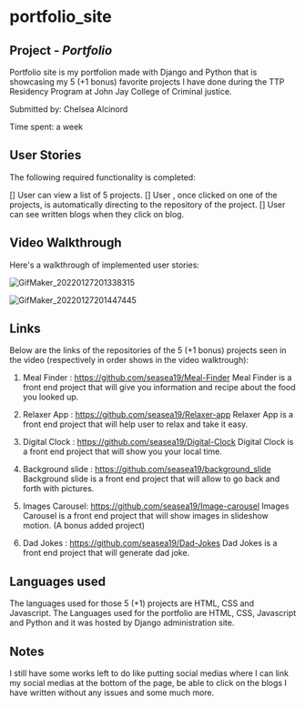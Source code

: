 # portfolio_site

## Project  - *Portfolio*

Portfolio site is my portfolion made with Django and Python that is showcasing my 5 (+1 bonus) favorite projects I have done during the TTP Residency Program at John Jay College of Criminal justice.

Submitted by: Chelsea Alcinord

Time spent: a week

## User Stories
The following required functionality is completed:

[] User can view a list of 5 projects.
[] User , once clicked on one of the projects, is automatically directing to the repository of the project. 
[] User can see written blogs when they click on blog.

## Video Walkthrough
Here's a walkthrough of implemented user stories:

![GifMaker_20220127201338315](https://user-images.githubusercontent.com/59550990/151469810-f48510fc-0c6a-4454-802f-e8b0518ef07f.gif)

![GifMaker_20220127201447445](https://user-images.githubusercontent.com/59550990/151469843-42b203c3-b793-4f3a-b4cb-061c43186353.gif)


## Links 

Below are the links of the repositories of the 5 (+1 bonus) projects seen in the video (respectively in order shows in the video walktrough):

1. Meal Finder : https://github.com/seasea19/Meal-Finder
Meal Finder is a front end project that will give you information and recipe about the food you looked up.

2. Relaxer App : https://github.com/seasea19/Relaxer-app
Relaxer App is a front end project that will help user to relax and take it easy.

3. Digital Clock : https://github.com/seasea19/Digital-Clock
Digital Clock is a front end project that will show you your local time.

4. Background slide : https://github.com/seasea19/background_slide
Background slide is  a front end project that will allow to go back and forth with pictures.

5. Images Carousel: https://github.com/seasea19/Image-carousel
Images Carousel is a front end project that will show images in slideshow motion. (A bonus added project)

6. Dad Jokes : https://github.com/seasea19/Dad-Jokes
Dad Jokes is a front end project that will generate dad joke.

## Languages used
The languages used for those 5 (+1) projects are HTML, CSS and Javascript.
The Languages used for the portfolio are HTML, CSS, Javascript and Python and it was hosted by Django administration site.

## Notes
I still have some works left to do like putting social medias where I can link my social medias at the bottom of the page, be able to click on the blogs I have written without any issues and some much more.
